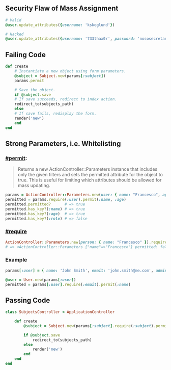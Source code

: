 ## Security Flaw of Mass Assignment

```ruby
# Valid
@user.update_attributes({username: 'kskoglund'})

# Hacked
@user.update_attributes({username: '733thax0r', password: 'nososecretanymore', admin: true})
```

## Failing Code

```ruby
def create
    # Instantiate a new object using form parameters.
    @subject = Subject.new(params[:subject])
    params.permit

    # Save the object.
    if @subject.save
    # If save succeeds, redirect to index action.
    redirect_to(subjects_path)
    else
    # If save fails, redisplay the form.
    render('new')
    end
end
```

## Strong Parameters, i.e. Whitelisting

### [#permit](https://devdocs.io/rails~6.0/actioncontroller/parameters#method-i-permit):

> Returns a new ActionController::Parameters instance that includes only the given filters and sets the permitted attribute for the object to true. This is useful for limiting which attributes should be allowed for mass updating.

```ruby
params = ActionController::Parameters.new(user: { name: "Francesco", age: 22, role: "admin" })
permitted = params.require(:user).permit(:name, :age)
permitted.permitted?      # => true
permitted.has_key?(:name) # => true
permitted.has_key?(:age)  # => true
permitted.has_key?(:role) # => false
```

### [#require](https://devdocs.io/rails~6.0/actioncontroller/parameters#method-i-require)

```ruby
ActionController::Parameters.new(person: { name: "Francesco" }).require(:person)
# => <ActionController::Parameters {"name"=>"Francesco"} permitted: false>
```

### Example

```ruby
params[:user] = { name: 'John Smith', email: 'john.smith@me.com', admin: false }

@user = User.new(params[:user])
permitted = params[:user].require(:email).permit(:name)
```



## Passing Code

```ruby
class SubjectsController < ApplicationController

    def create
        @subject = Subject.new(params[:subject].require(:subject).permit(:name, :position, :visible))

        if @subject.save
            redirect_to(subjects_path)
        else
            render('new')
        end
    end
end
```

